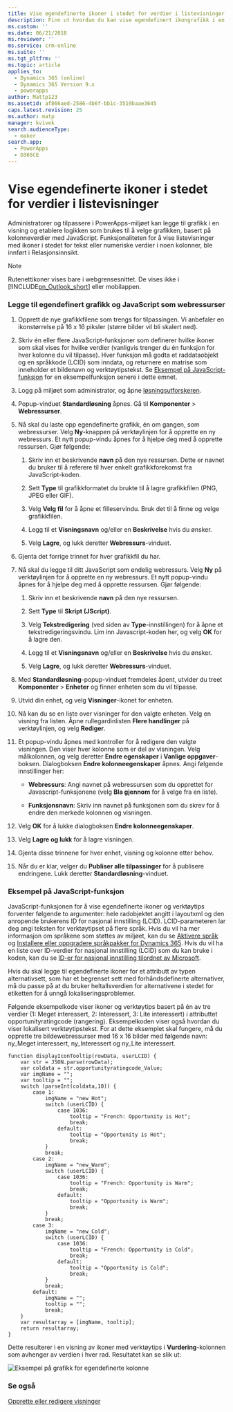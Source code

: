 ```yaml
---
title: Vise egendefinerte ikoner i stedet for verdier i listevisninger med PowerApps | MicrosoftDocs
description: Finn ut hvordan du kan vise egendefinert ikongrafikk i en visning
ms.custom: ''
ms.date: 06/21/2018
ms.reviewer: ''
ms.service: crm-online
ms.suite: ''
ms.tgt_pltfrm: ''
ms.topic: article
applies_to:
  - Dynamics 365 (online)
  - Dynamics 365 Version 9.x
  - powerapps
author: Mattp123
ms.assetid: af866aed-2586-4b6f-bb1c-3519baae3645
caps.latest.revision: 25
ms.author: matp
manager: kvivek
search.audienceType:
  - maker
search.app:
  - PowerApps
  - D365CE
---
```

# <a name="display-custom-icons-instead-of-values-in-list-views"></a>Vise egendefinerte ikoner i stedet for verdier i listevisninger

<a name="GridIcons"></a>   

 Administratorer og tilpassere i PowerApps-miljøet kan legge til grafikk i en visning og etablere logikken som brukes til å velge grafikken, basert på kolonneverdier med JavaScript. Funksjonaliteten for å vise listevisninger med ikoner i stedet for tekst eller numeriske verdier i noen kolonner, ble innført i Relasjonsinnsikt. 
  
> [!NOTE]
>  Rutenettikoner vises bare i webgrensesnittet. De vises ikke i [!INCLUDE[pn_Outlook_short](../../includes/pn-outlook-short.md)] eller mobilappen.  
  
### <a name="add-custom-graphics-and-javascript-as-web-resources"></a>Legge til egendefinert grafikk og JavaScript som webressurser  
  
1.  Opprett de nye grafikkfilene som trengs for tilpassingen. Vi anbefaler en ikonstørrelse på 16 x 16 piksler (større bilder vil bli skalert ned).  
  
2.  Skriv én eller flere JavaScript-funksjoner som definerer hvilke ikoner som skal vises for hvilke verdier (vanligvis trenger du én funksjon for hver kolonne du vil tilpasse). Hver funksjon må godta et raddataobjekt og en språkkode (LCID) som inndata, og returnere en matrise som inneholder et bildenavn og verktøytipstekst. Se [Eksempel på JavaScript-funksjon](#SampleJavascript) for en eksempelfunksjon senere i dette emnet.  
  
3.  Logg på miljøet som administrator, og åpne [løsningsutforskeren](../model-driven-apps/advanced-navigation.md#solution-explorer).  
  
4.  Popup-vinduet **Standardløsning** åpnes. Gå til **Komponenter** > **Webressurser**.  
  
5.  Nå skal du laste opp egendefinerte grafikk, én om gangen, som webressurser. Velg **Ny**-knappen på verktøylinjen for å opprette en ny webressurs. Et nytt popup-vindu åpnes for å hjelpe deg med å opprette ressursen. Gjør følgende:  
  
    1.  Skriv inn et beskrivende **navn** på den nye ressursen. Dette er navnet du bruker til å referere til hver enkelt grafikkforekomst fra JavaScript-koden.  
  
    2.  Sett **Type** til grafikkformatet du brukte til å lagre grafikkfilen (PNG, JPEG eller GIF).  
  
    3.  Velg **Velg fil** for å åpne et filleservindu. Bruk det til å finne og velge grafikkfilen.  
  
    4.  Legg til et **Visningsnavn** og/eller en **Beskrivelse** hvis du ønsker.  
  
    5.  Velg **Lagre**, og lukk deretter **Webressurs**-vinduet.  
  
6.  Gjenta det forrige trinnet for hver grafikkfil du har.  
  
7.  Nå skal du legge til ditt JavaScript som endelig webressurs. Velg **Ny** på verktøylinjen for å opprette en ny webressurs. Et nytt popup-vindu åpnes for å hjelpe deg med å opprette ressursen. Gjør følgende:  
  
    1.  Skriv inn et beskrivende **navn** på den nye ressursen.  
  
    2.  Sett **Type** til **Skript (JScript)**.  
  
    3.  Velg **Tekstredigering** (ved siden av **Type**-innstillingen) for å åpne et tekstredigeringsvindu. Lim inn Javascript-koden her, og velg **OK** for å lagre den.  
  
    4.  Legg til et **Visningsnavn** og/eller en **Beskrivelse** hvis du ønsker.  
  
    5.  Velg **Lagre**, og lukk deretter **Webressurs**-vinduet.  
  
8.  Med **Standardløsning**-popup-vinduet fremdeles åpent, utvider du treet **Komponenter** > **Enheter** og finner enheten som du vil tilpasse.  
  
9. Utvid din enhet, og velg **Visninger**-ikonet for enheten.  
  
10. Nå kan du se en liste over visninger for den valgte enheten. Velg en visning fra listen. Åpne rullegardinlisten **Flere handlinger** på verktøylinjen, og velg **Rediger**.  
  
11. Et popup-vindu åpnes med kontroller for å redigere den valgte visningen. Den viser hver kolonne som er del av visningen. Velg målkolonnen, og velg deretter **Endre egenskaper** i **Vanlige oppgaver**-boksen. Dialogboksen **Endre kolonneegenskaper** åpnes. Angi følgende innstillinger her:  
  
    - **Webressurs**: Angi navnet på webressursen som du opprettet for Javascript-funksjonene (velg **Bla gjennom** for å velge fra en liste).  
  
    - **Funksjonsnavn**: Skriv inn navnet på funksjonen som du skrev for å endre den merkede kolonnen og visningen.  
  
12. Velg **OK** for å lukke dialogboksen **Endre kolonneegenskaper**.  
  
13. Velg **Lagre og lukk** for å lagre visningen.  
  
14. Gjenta disse trinnene for hver enhet, visning og kolonne etter behov.  
  
15. Når du er klar, velger du **Publiser alle tilpassinger** for å publisere endringene. Lukk deretter **Standardløsning**-vinduet.  
  
<a name="SampleJavascript"></a>   

### <a name="sample-javascript-function"></a>Eksempel på JavaScript-funksjon  
 JavaScript-funksjonen for å vise egendefinerte ikoner og verktøytips forventer følgende to argumenter: hele radobjektet angitt i layoutxml og den anropende brukerens ID for nasjonal innstilling (LCID). LCID-parameteren lar deg angi teksten for verktøytipset på flere språk. Hvis du vil ha mer informasjon om språkene som støttes av miljøet, kan du se [Aktivere språk](https://docs.microsoft.com/dynamics365/customer-engagement/admin/enable-languages) og [Installere eller oppgradere språkpakker for Dynamics 365](https://technet.microsoft.com/library/hh699674.aspx). Hvis du vil ha en liste over ID-verdier for nasjonal innstilling (LCID) som du kan bruke i koden, kan du se [ID-er for nasjonal innstilling tilordnet av Microsoft](https://go.microsoft.com/fwlink/?linkid=829588).

  
 Hvis du skal legge til egendefinerte ikoner for et attributt av typen alternativsett, som har et begrenset sett med forhåndsdefinerte alternativer, må du passe på at du bruker heltallsverdien for alternativene i stedet for etiketten for å unngå lokaliseringsproblemer.  
  
 Følgende eksempelkode viser ikoner og verktøytips basert på én av tre verdier (1: Meget interessert, 2: Interessert, 3: Lite interessert) i attributtet opportunityratingcode (rangering). Eksempelkoden viser også hvordan du viser lokalisert verktøytipstekst. For at dette eksemplet skal fungere, må du opprette tre bildewebressurser med 16 x 16 bilder med følgende navn: ny_Meget interessert, ny_Interessert og ny_Lite interessert.  
  
```  
function displayIconTooltip(rowData, userLCID) {      
    var str = JSON.parse(rowData);  
    var coldata = str.opportunityratingcode_Value;  
    var imgName = "";  
    var tooltip = "";  
    switch (parseInt(coldata,10)) { 
        case 1:  
            imgName = "new_Hot";  
            switch (userLCID) {  
                case 1036:  
                    tooltip = "French: Opportunity is Hot";  
                    break;  
                default:  
                    tooltip = "Opportunity is Hot";  
                    break;  
            }  
            break;  
        case 2:  
            imgName = "new_Warm";  
            switch (userLCID) {  
                case 1036:  
                    tooltip = "French: Opportunity is Warm";  
                    break;  
                default:  
                    tooltip = "Opportunity is Warm";  
                    break;  
            }  
            break;  
        case 3:  
            imgName = "new_Cold";  
            switch (userLCID) {  
                case 1036:  
                    tooltip = "French: Opportunity is Cold";  
                    break;  
                default:  
                    tooltip = "Opportunity is Cold";  
                    break;  
            }  
            break;  
        default:  
            imgName = "";  
            tooltip = "";  
            break;  
    }  
    var resultarray = [imgName, tooltip];  
    return resultarray;  
}  
```  
  
 Dette resulterer i en visning av ikoner med verktøytips i **Vurdering**-kolonnen som avhenger av verdien i hver rad. Resultatet kan se slik ut:  
  
 ![Eksempel på grafikk for egendefinerte kolonne](media/custom-column-graphics-example.png "Eksempel på grafikk for egendefinerte kolonne")  
 
 ### <a name="see-also"></a>Se også
 [Opprette eller redigere visninger](../model-driven-apps/create-edit-views.md)
